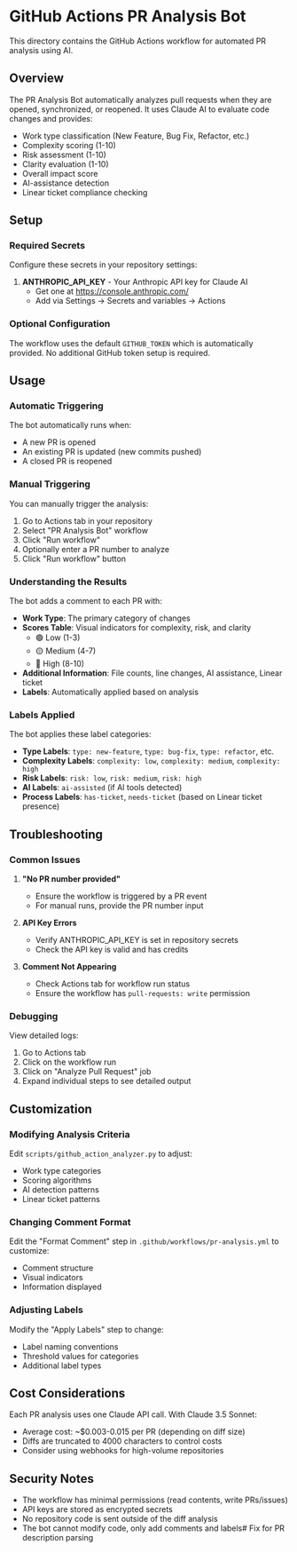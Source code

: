 # GitHub Actions PR Analysis Bot

This directory contains the GitHub Actions workflow for automated PR analysis using AI.

## Overview

The PR Analysis Bot automatically analyzes pull requests when they are opened, synchronized, or reopened. It uses Claude AI to evaluate code changes and provides:

- Work type classification (New Feature, Bug Fix, Refactor, etc.)
- Complexity scoring (1-10)
- Risk assessment (1-10)
- Clarity evaluation (1-10)
- Overall impact score
- AI-assistance detection
- Linear ticket compliance checking

## Setup

### Required Secrets

Configure these secrets in your repository settings:

1. **ANTHROPIC_API_KEY** - Your Anthropic API key for Claude AI
   - Get one at https://console.anthropic.com/
   - Add via Settings → Secrets and variables → Actions

### Optional Configuration

The workflow uses the default `GITHUB_TOKEN` which is automatically provided. No additional GitHub token setup is required.

## Usage

### Automatic Triggering

The bot automatically runs when:
- A new PR is opened
- An existing PR is updated (new commits pushed)
- A closed PR is reopened

### Manual Triggering

You can manually trigger the analysis:

1. Go to Actions tab in your repository
2. Select "PR Analysis Bot" workflow
3. Click "Run workflow"
4. Optionally enter a PR number to analyze
5. Click "Run workflow" button

### Understanding the Results

The bot adds a comment to each PR with:

- **Work Type**: The primary category of changes
- **Scores Table**: Visual indicators for complexity, risk, and clarity
  - 🟢 Low (1-3)
  - 🟡 Medium (4-7)
  - 🔴 High (8-10)
- **Additional Information**: File counts, line changes, AI assistance, Linear ticket
- **Labels**: Automatically applied based on analysis

### Labels Applied

The bot applies these label categories:

- **Type Labels**: `type: new-feature`, `type: bug-fix`, `type: refactor`, etc.
- **Complexity Labels**: `complexity: low`, `complexity: medium`, `complexity: high`
- **Risk Labels**: `risk: low`, `risk: medium`, `risk: high`
- **AI Labels**: `ai-assisted` (if AI tools detected)
- **Process Labels**: `has-ticket`, `needs-ticket` (based on Linear ticket presence)

## Troubleshooting

### Common Issues

1. **"No PR number provided"**
   - Ensure the workflow is triggered by a PR event
   - For manual runs, provide the PR number input

2. **API Key Errors**
   - Verify ANTHROPIC_API_KEY is set in repository secrets
   - Check the API key is valid and has credits

3. **Comment Not Appearing**
   - Check Actions tab for workflow run status
   - Ensure the workflow has `pull-requests: write` permission

### Debugging

View detailed logs:
1. Go to Actions tab
2. Click on the workflow run
3. Click on "Analyze Pull Request" job
4. Expand individual steps to see detailed output

## Customization

### Modifying Analysis Criteria

Edit `scripts/github_action_analyzer.py` to adjust:
- Work type categories
- Scoring algorithms
- AI detection patterns
- Linear ticket patterns

### Changing Comment Format

Edit the "Format Comment" step in `.github/workflows/pr-analysis.yml` to customize:
- Comment structure
- Visual indicators
- Information displayed

### Adjusting Labels

Modify the "Apply Labels" step to change:
- Label naming conventions
- Threshold values for categories
- Additional label types

## Cost Considerations

Each PR analysis uses one Claude API call. With Claude 3.5 Sonnet:
- Average cost: ~$0.003-0.015 per PR (depending on diff size)
- Diffs are truncated to 4000 characters to control costs
- Consider using webhooks for high-volume repositories

## Security Notes

- The workflow has minimal permissions (read contents, write PRs/issues)
- API keys are stored as encrypted secrets
- No repository code is sent outside of the diff analysis
- The bot cannot modify code, only add comments and labels# Fix for PR description parsing
